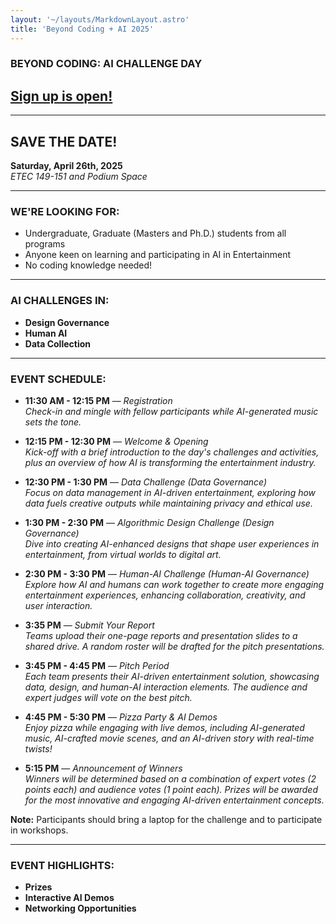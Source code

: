 ```yaml
---
layout: '~/layouts/MarkdownLayout.astro'
title: 'Beyond Coding + AI 2025'
---
```


### BEYOND CODING: AI CHALLENGE DAY

## [Sign up is open!](https://albany.az1.qualtrics.com/jfe/form/SV_e9EcHSSGdnfCMHI)

---


## SAVE THE DATE!

**Saturday, April 26th, 2025**  
_ETEC 149-151 and Podium Space_

---

### WE'RE LOOKING FOR:

- Undergraduate, Graduate (Masters and Ph.D.) students from all programs
- Anyone keen on learning and participating in AI in Entertainment
- No coding knowledge needed!

---

### AI CHALLENGES IN:

- **Design Governance**
- **Human AI**
- **Data Collection**

---

### EVENT SCHEDULE:

<!-- > Ask Dr Canbaz whether to share on not!!!!! -->

- **11:30 AM - 12:15 PM** — _Registration_  
  _Check-in and mingle with fellow participants while AI-generated music sets the tone._

- **12:15 PM - 12:30 PM** — _Welcome & Opening_  
  _Kick-off with a brief introduction to the day's challenges and activities, plus an overview of how AI is transforming the entertainment industry._

- **12:30 PM - 1:30 PM** — _Data Challenge (Data Governance)_  
  _Focus on data management in AI-driven entertainment, exploring how data fuels creative outputs while maintaining privacy and ethical use._

- **1:30 PM - 2:30 PM** — _Algorithmic Design Challenge (Design Governance)_  
  _Dive into creating AI-enhanced designs that shape user experiences in entertainment, from virtual worlds to digital art._

- **2:30 PM - 3:30 PM** — _Human-AI Challenge (Human-AI Governance)_  
  _Explore how AI and humans can work together to create more engaging entertainment experiences, enhancing collaboration, creativity, and user interaction._

- **3:35 PM** — _Submit Your Report_  
  _Teams upload their one-page reports and presentation slides to a shared drive. A random roster will be drafted for the pitch presentations._

- **3:45 PM - 4:45 PM** — _Pitch Period_  
  _Each team presents their AI-driven entertainment solution, showcasing data, design, and human-AI interaction elements. The audience and expert judges will vote on the best pitch._

- **4:45 PM - 5:30 PM** — _Pizza Party & AI Demos_  
  _Enjoy pizza while engaging with live demos, including AI-generated music, AI-crafted movie scenes, and an AI-driven story with real-time twists!_

- **5:15 PM** — _Announcement of Winners_  
  _Winners will be determined based on a combination of expert votes (2 points each) and audience votes (1 point each). Prizes will be awarded for the most innovative and engaging AI-driven entertainment concepts._

**Note:** Participants should bring a laptop for the challenge and to participate in workshops.

---

### EVENT HIGHLIGHTS:

- **Prizes**
- **Interactive AI Demos**
- **Networking Opportunities**

